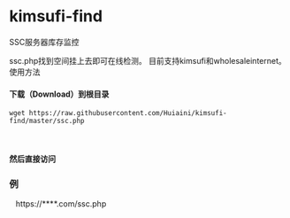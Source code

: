 # kimsufi-find
SSC服务器库存监控

ssc.php找到空间挂上去即可在线检测。
目前支持kimsufi和wholesaleinternet。
使用方法

#### 下载（Download）到根目录

    wget https://raw.githubusercontent.com/Huiaini/kimsufi-find/master/ssc.php
    
#### 然后直接访问
### 例

    https://****.com/ssc.php
